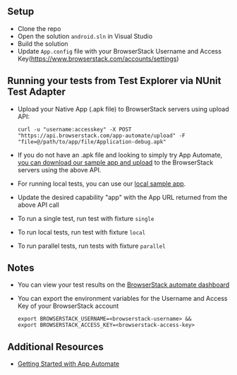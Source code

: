 ## Setup
* Clone the repo
* Open the solution `android.sln` in Visual Studio
* Build the solution
* Update `App.config` file with your BrowserStack Username and Access Key(https://www.browserstack.com/accounts/settings)

## Running your tests from Test Explorer via NUnit Test Adapter
- Upload your Native App (.apk file) to BrowserStack servers using upload API:

  ```
  curl -u "username:accesskey" -X POST "https://api.browserstack.com/app-automate/upload" -F "file=@/path/to/app/file/Application-debug.apk"
  ```

- If you do not have an .apk file and looking to simply try App Automate, [you can download our sample app and upload](https://www.browserstack.com/app-automate/sample-apps/android/WikipediaSample.apk)
to the BrowserStack servers using the above API.
- For running local tests, you can use our [local sample app](https://www.browserstack.com/app-automate/sample-apps/android/LocalSample.apk).
- Update the desired capability "app" with the App URL returned from the above API call
- To run a single test, run test with fixture `single`
- To run local tests, run test with fixture `local`
- To run parallel tests, run tests with fixture `parallel`

## Notes
* You can view your test results on the [BrowserStack automate dashboard](https://www.browserstack.com/app-automate)
* You can export the environment variables for the Username and Access Key of your BrowserStack account

  ```
  export BROWSERSTACK_USERNAME=<browserstack-username> &&
  export BROWSERSTACK_ACCESS_KEY=<browserstack-access-key>
  ```

## Additional Resources
* [Getting Started with App Automate](https://www.browserstack.com/app-automate/appium-nunit)
